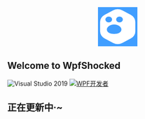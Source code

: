<div align="center"><img src="/src/WpfShocked/WpfShockedSample.Net40/Resources/WpfShockedLogo.png"/></div>

## Welcome to WpfShocked  

 ![Visual Studio 2019](https://img.shields.io/badge/Visual%20Studio%20-2019-blueviolet)  <a target="_blank" href="https://qm.qq.com/cgi-bin/qm/qr?k=B61RFy2vvpaKLEDxaW6NsDpPZA-eSyFh&jump_from=webapi"><img border="0" src="https://pub.idqqimg.com/wpa/images/group.png" alt="WPF开发者" title="WPF开发者"></a> 

## 正在更新中·~